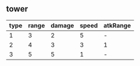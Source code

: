 ## tower
| type | range | damage | speed | atkRange |
| ---- | ----- | ------ | ----- | -------- |
|  1   |   3   |    2   |   5   | -        |
|  2   |   4   |    3   |   3   | 1        |
|  3   |   5   |    5   |   1   | -        |

